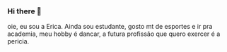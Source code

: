 ### Hi there 👋
oie, eu sou a Erica.
 Ainda sou estudante, gosto mt de esportes e ir pra academia, meu hobby é dancar, a futura profissão que quero exercer é a pericia.

<!--
**luanaerica19/luanaerica19** is a ✨ _special_ ✨ repository because its `README.md` (this file) appears on your GitHub profile.

Here are some ideas to get you started:

- 🔭 I’m currently working on ...
- 🌱 I’m currently learning ...
- 👯 I’m looking to collaborate on ...
- 🤔 I’m looking for help with ...
- 💬 Ask me about ...
- 📫 How to reach me: ...
- 😄 Pronouns: ...
- ⚡ Fun fact: ...
-->
